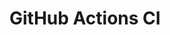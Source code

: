 # GitHub Actions CI












































































































































































































































































































































































































































































































































































































































































































































































































































































































































































































































































































































































































































































































































































































































































































































